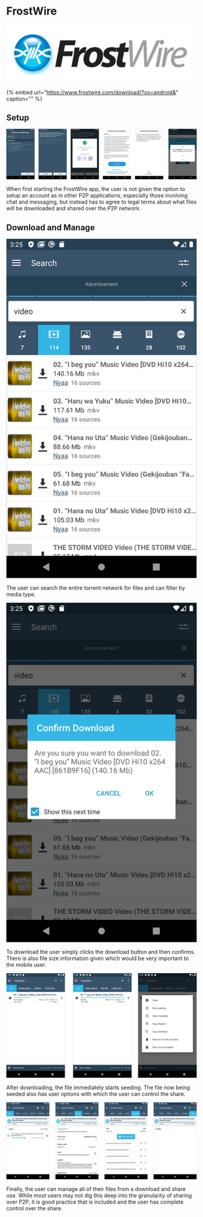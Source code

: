 # FrostWire

![](../../.gitbook/assets/frostwire-logo.jpg)

{% embed url="https://www.frostwire.com/download/?os=android&" caption="" %}

## Setup

![](../../.gitbook/assets/frostwire-setup.png)

When first starting the FrostWire app, the user is not given the option to setup an account as in other P2P applications, especially those involving chat and messaging, but instead has to agree to legal terms about what files will be downloaded and shared over the P2P network.

## Download and Manage

![](../../.gitbook/assets/frostfire-screen-17.png)

The user can search the entire torrent network for files and can filter by media type.

![](../../.gitbook/assets/frostfire-screen-18.png)

To download the user simply clicks the download button and then confirms. There is also file size information given which would be very important to the mobile user.

![](../../.gitbook/assets/frostwire-seeding%20%281%29.png)

After downloading, the file immediately starts seeding. The file now being seeded also has user options with which the user can control the share.

![](../../.gitbook/assets/frostwire-details.png)

Finally, the user can manage all of their files from a download and share use. While most users may not dig this deep into the granularity of sharing over P2P, it is good practice that is included and the user has complete control over the share.

